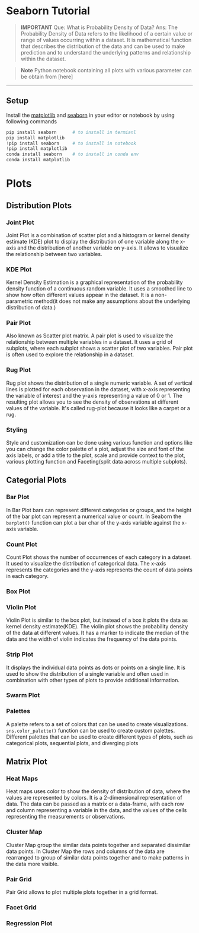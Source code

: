 # Seaborn Tutorial 

>**IMPORTANT**
> Que: What is Probability Density of Data?
> Ans: The Probability Density of Data refers to the likelihood of a certain value or range of values occurring within a dataset.
> It is mathematical function that describes the distribution of the data and can be used to make prediction 
> and to understand the underlying patterns and relationship within the dataset. 

>**Note** 
> Python notebook containing all plots with various parameter can be obtain from [here]



---
## Setup
Install the [matplotlib](https://matplotlib.org/) and [seaborn](https://seaborn.pydata.org/) in your editor or notebook by using following commands 
```python
pip install seaborn      # to install in termianl 
pip install matplotlib      
!pip install seaborn     # to install in notebook
!pip install matplotlib
conda install seaborn    # to install in conda env 
conda install matplotlib
```
# Plots 
## Distribution Plots
### Joint Plot
Joint Plot is a combination of scatter plot and a histogram or kernel density estimate (KDE) plot to display the distribution of one variable along the x-axis and the distribution of another variable on y-axis.
It allows to visualize the relationship between two variables.
### KDE Plot
Kernel Density Estimation is a graphical representation of the probability density function of a continuous random variable. 
It uses a smoothed line to show how often different values appear in the dataset.
It is a non-parametric method(it does not make any assumptions about the underlying distribution of data.)
### Pair Plot
Also known as Scatter plot matrix.
A pair plot is used to visualize the relationship between multiple variables in a dataset.
It uses a grid of subplots, where each subplot shows a scatter plot of two variables. 
Pair plot is often used to explore the relationship in a dataset.
### Rug Plot
Rug plot shows the distribution of a single numeric variable. 
A set of vertical lines is plotted for each observation in the dataset, with x-axis representing the variable of interest and the y-axis representing a value of 0 or 1.
The resulting plot allows you to see the density of observations at different values of the variable.
It's called rug-plot because it looks like a carpet or a rug.
### Styling
Style and customization can be done using various function and options like you can change the color palette of a plot, adjust the size and font of the axis labels, or add a title to the plot, scale and provide context to the plot, various plotting function and Faceting(split data across multiple subplots).
## Categorial Plots
### Bar Plot
In Bar Plot bars can represent different categories or groups, and the height of the bar plot can represent a numerical value or count. 
In Seaborn the `barplot()` function can plot a bar char of the y-axis variable against the x-axis variable.
### Count Plot
Count Plot shows the number of occurrences of each category in a dataset. 
It used to visualize the distribution of categorical data.
The x-axis represents the categories and the y-axis represents the count of data points in each category. 
### Box Plot
### Violin Plot
Violin Plot is similar to the box plot, but instead of a box it plots the data as kernel density estimate(KDE). 
The violin plot shows the probability density of the data at different values. 
It has a marker to indicate the median of the data and the width of violin indicates the frequency of the data points.
### Strip Plot
It displays the individual data points as dots or points on a single line. 
It is used to show the distribution of a single variable and often used in combination with other types of plots to provide additional information.
### Swarm Plot
### Palettes
A palette refers to a set of colors that can be used to create visualizations.
`sns.color_palette()` function can be used to create custom palettes.
Different palettes that can be used to create different types of plots, such as categorical plots, sequential plots, and diverging plots
## Matrix Plot
### Heat Maps
Heat maps uses color to show the density of distribution of data, where the values are represented by colors.
It is a 2-dimensional representation of data.
The data can be passed as a matrix or a data-frame, with each row and column representing a variable in the data, and the values of the cells representing the measurements or observations.  


### Cluster Map
Cluster Map group the similar data points together and separated dissimilar data points. 
In Cluster Map the rows and columns of the data are rearranged to group of similar data points together and to make patterns in the data more visible.
### Pair Grid
Pair Grid allows to plot multiple plots together in a grid format. 
### Facet Grid
### Regression Plot


